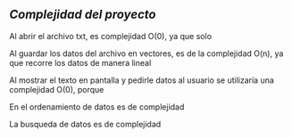 *Complejidad del proyecto*
------------------------

Al abrir el archivo txt, es complejidad O(0), ya que solo 

Al guardar los datos del archivo en vectores, es de la complejidad O(n), ya que recorre los datos de manera lineal

Al mostrar el texto en pantalla y pedirle datos al usuario se utilizaría una complejidad O(0), porque

En el ordenamiento de datos es de complejidad 

La busqueda de datos es de complejidad
